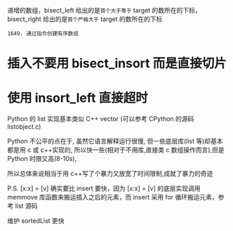 递增的数组，bisect_left 给出的是`首个大于等于` target 的数所在的下标，bisect_right 给出的是`首个严格大于` target 的数所在的下标

`1649. 通过指令创建有序数组`

# 插入不要用 bisect_insort 而是直接切片

# 使用 insort_left 直接超时

Python 的 list 实现基本类似 C++ vector (可以参考 CPython 的源码 listobject.c)

Python 不公平的点在于, 虽然它语言解释运行很慢, 但一些底层库(list 等)却基本都是用 c 或 c++实现的, 所以快一些(相对于不用库,直接类 c 数组操作而言),但是 Python 时限又高(8-10s),

所以总体来说相当于用 c++写了个暴力又放宽了时间限制,成就了暴力的奇迹

P.S. [x:x] = [v] 确实要比 insert 要快，因为 [x:x] = [v] 的底层实现调用 memmove 库函数来搬运插入之后的元素，而 insert 采用 for 循环搬运元素，参考 list 源码

维护 sortedList 更快
